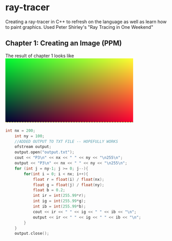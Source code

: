 # ray-tracer
Creating a ray-tracer in C++ to refresh on the language as well as learn how to paint graphics. Used Peter Shirley's "Ray Tracing in One Weekend"
## Chapter 1: Creating an Image (PPM)
The result of chapter 1 looks like ![this](/images/output.png)
```c++
int nx = 200;
    int ny = 100;
    //ADDED OUTPUT TO TXT FILE -- HOPEFULLY WORKS
    ofstream output;
    output.open("output.txt");
    cout << "P3\n" << nx << " " << ny << "\n255\n";
    output << "P3\n" << nx << " " << ny << "\n255\n";
    for (int j = ny-1; j >= 0; j--){
        for(int i = 0; i < nx; i++){
            float r = float(i) / float(nx);
            float g = float(j) / float(ny);
            float b = 0.2;
            int ir = int(255.99*r);
            int ig = int(255.99*g);
            int ib = int(255.99*b);
            cout << ir << " " << ig << " " << ib << "\n";
            output << ir << " " << ig << " " << ib << "\n";
        }
    } 
    output.close();
```